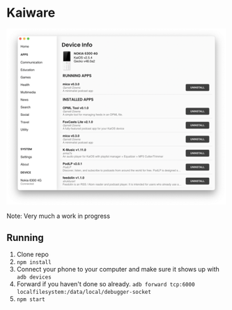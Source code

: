 # Kaiware

![Screenshot](/promo/screenshot1.png?raw=true)

Note: Very much a work in progress

## Running

1. Clone repo
2. `npm install`
3. Connect your phone to your computer and make sure it shows up with `adb devices`
4. Forward if you haven't done so already. `adb forward tcp:6000 localfilesystem:/data/local/debugger-socket`
5. `npm start`
